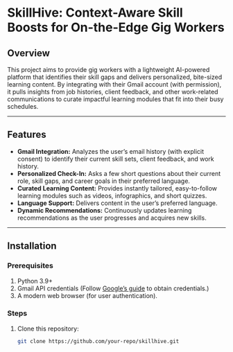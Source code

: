 # SkillHive: Context-Aware Skill Boosts for On-the-Edge Gig Workers

## Overview
This project aims to provide gig workers with a lightweight AI-powered platform that identifies their skill gaps and delivers personalized, bite-sized learning content. By integrating with their Gmail account (with permission), it pulls insights from job histories, client feedback, and other work-related communications to curate impactful learning modules that fit into their busy schedules.

---

## Features
- **Gmail Integration:** Analyzes the user’s email history (with explicit consent) to identify their current skill sets, client feedback, and work history.
- **Personalized Check-In:** Asks a few short questions about their current role, skill gaps, and career goals in their preferred language.
- **Curated Learning Content:** Provides instantly tailored, easy-to-follow learning modules such as videos, infographics, and short quizzes.
- **Language Support:** Delivers content in the user’s preferred language.
- **Dynamic Recommendations:** Continuously updates learning recommendations as the user progresses and acquires new skills.

---

## Installation

### Prerequisites
1. Python 3.9+
2. Gmail API credentials (Follow [Google’s guide](https://developers.google.com/gmail/api/quickstart/python) to obtain credentials.)
3. A modern web browser (for user authentication).

### Steps
1. Clone this repository:
   ```bash
   git clone https://github.com/your-repo/skillhive.git
